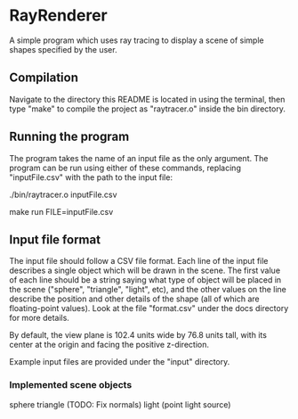 # RayRenderer
A simple program which uses ray tracing to display a scene of simple shapes specified by the user.

## Compilation
Navigate to the directory this README is located in using the terminal, then type "make" to compile the project as "raytracer.o" inside the bin directory.

## Running the program
The program takes the name of an input file as the only argument. The program can be run using either of these commands, replacing "inputFile.csv" with the path to the input file:

./bin/raytracer.o inputFile.csv

make run FILE=inputFile.csv

## Input file format
The input file should follow a CSV file format. Each line of the input file describes a single object which will be drawn in the scene. The first value of each line should be a string saying what type of object will be placed in the scene ("sphere", "triangle", "light", etc), and the other values on the line describe the position and other details of the shape (all of which are floating-point values). Look at the file "format.csv" under the docs directory for more details.

By default, the view plane is 102.4 units wide by 76.8 units tall, with its center
at the origin and facing the positive z-direction.

Example input files are provided under the "input" directory.

### Implemented scene objects

sphere
triangle (TODO: Fix normals)
light (point light source)